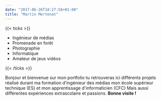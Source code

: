 ```yaml
---
date: "2017-06-26T18:27:58+01:00"
title: "Martin Mertenat"
---
```

{{< ticks >}}
* Ingénieur de médias
* Promenade en forêt
* Photographie
* Informatique
* Amateur de jeux vidéos

{{< /ticks >}}

Bonjour et bienvenue sur mon portfolio tu retrouveras ici différents projets réalisé durant ma formation d'ingénieur des médias mon école supérieur technique (ES) et mon apprentissage d'informaticien (CFC) Mais aussi différentes expériences extrascolaire et passions. **Bonne visite !**

